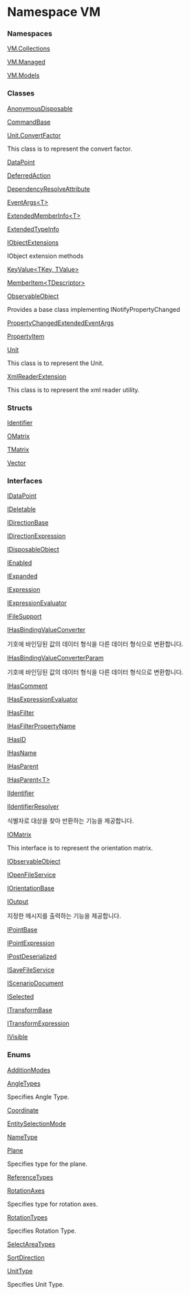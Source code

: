 # <a id="VM"></a> Namespace VM

### Namespaces

 [VM.Collections](VM.Collections.md)

 [VM.Managed](VM.Managed.md)

 [VM.Models](VM.Models.md)

### Classes

 [AnonymousDisposable](VM.AnonymousDisposable.md)

 [CommandBase](VM.CommandBase.md)

 [Unit.ConvertFactor](VM.Unit.ConvertFactor.md)

This class is to represent the convert factor.

 [DataPoint](VM.DataPoint.md)

 [DeferredAction](VM.DeferredAction.md)

 [DependencyResolveAttribute](VM.DependencyResolveAttribute.md)

 [EventArgs<T\>](VM.EventArgs\-1.md)

 [ExtendedMemberInfo<T\>](VM.ExtendedMemberInfo\-1.md)

 [ExtendedTypeInfo](VM.ExtendedTypeInfo.md)

 [IObjectExtensions](VM.IObjectExtensions.md)

IObject extension methods

 [KeyValue<TKey, TValue\>](VM.KeyValue\-2.md)

 [MemberItem<TDescriptor\>](VM.MemberItem\-1.md)

 [ObservableObject](VM.ObservableObject.md)

Provides a base class implementing INotifyPropertyChanged

 [PropertyChangedExtendedEventArgs](VM.PropertyChangedExtendedEventArgs.md)

 [PropertyItem](VM.PropertyItem.md)

 [Unit](VM.Unit.md)

This class is to represent the Unit.

 [XmlReaderExtension](VM.XmlReaderExtension.md)

This class is to represent the xml reader utility.

### Structs

 [Identifier](VM.Identifier.md)

 [OMatrix](VM.OMatrix.md)

 [TMatrix](VM.TMatrix.md)

 [Vector](VM.Vector.md)

### Interfaces

 [IDataPoint](VM.IDataPoint.md)

 [IDeletable](VM.IDeletable.md)

 [IDirectionBase](VM.IDirectionBase.md)

 [IDirectionExpression](VM.IDirectionExpression.md)

 [IDisposableObject](VM.IDisposableObject.md)

 [IEnabled](VM.IEnabled.md)

 [IExpanded](VM.IExpanded.md)

 [IExpression](VM.IExpression.md)

 [IExpressionEvaluator](VM.IExpressionEvaluator.md)

 [IFileSupport](VM.IFileSupport.md)

 [IHasBindingValueConverter](VM.IHasBindingValueConverter.md)

기호에 바인딩된 값의 데이터 형식을 다른 데이터 형식으로 변환합니다.

 [IHasBindingValueConverterParam](VM.IHasBindingValueConverterParam.md)

기호에 바인딩된 값의 데이터 형식을 다른 데이터 형식으로 변환합니다.

 [IHasComment](VM.IHasComment.md)

 [IHasExpressionEvaluator](VM.IHasExpressionEvaluator.md)

 [IHasFilter](VM.IHasFilter.md)

 [IHasFilterPropertyName](VM.IHasFilterPropertyName.md)

 [IHasID](VM.IHasID.md)

 [IHasName](VM.IHasName.md)

 [IHasParent](VM.IHasParent.md)

 [IHasParent<T\>](VM.IHasParent\-1.md)

 [IIdentifier](VM.IIdentifier.md)

 [IIdentifierResolver](VM.IIdentifierResolver.md)

식별자로 대상을 찾아 반환하는 기능을 제공합니다.

 [IOMatrix](VM.IOMatrix.md)

This interface is to represent the orientation matrix.

 [IObservableObject](VM.IObservableObject.md)

 [IOpenFileService](VM.IOpenFileService.md)

 [IOrientationBase](VM.IOrientationBase.md)

 [IOutput](VM.IOutput.md)

지정한 메시지를 출력하는 기능을 제공합니다.

 [IPointBase](VM.IPointBase.md)

 [IPointExpression](VM.IPointExpression.md)

 [IPostDeserialized](VM.IPostDeserialized.md)

 [ISaveFileService](VM.ISaveFileService.md)

 [IScenarioDocument](VM.IScenarioDocument.md)

 [ISelected](VM.ISelected.md)

 [ITransformBase](VM.ITransformBase.md)

 [ITransformExpression](VM.ITransformExpression.md)

 [IVisible](VM.IVisible.md)

### Enums

 [AdditionModes](VM.AdditionModes.md)

 [AngleTypes](VM.AngleTypes.md)

<p>Specifies Angle Type.</p>

 [Coordinate](VM.Coordinate.md)

 [EntitySelectionMode](VM.EntitySelectionMode.md)

 [NameType](VM.NameType.md)

 [Plane](VM.Plane.md)

Specifies type for the plane.

 [ReferenceTypes](VM.ReferenceTypes.md)

 [RotationAxes](VM.RotationAxes.md)

Specifies type for rotation axes.

 [RotationTypes](VM.RotationTypes.md)

<p>Specifies Rotation Type.</p>

 [SelectAreaTypes](VM.SelectAreaTypes.md)

 [SortDirection](VM.SortDirection.md)

 [UnitType](VM.UnitType.md)

Specifies Unit Type.

